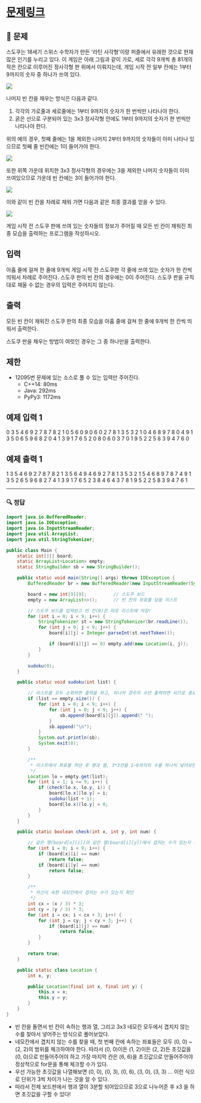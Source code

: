 # [문제링크](https://www.acmicpc.net/problem/2580)

## 📝 문제

스도쿠는 18세기 스위스 수학자가 만든 '라틴 사각형'이랑 퍼즐에서 유래한 것으로 현재 많은 인기를 누리고 있다. 이 게임은 아래 그림과 같이 가로, 세로 각각 9개씩 총 81개의 작은 칸으로 이루어진 정사각형 판 위에서 이뤄지는데, 게임 시작 전 일부 칸에는 1부터 9까지의 숫자 중 하나가 쓰여 있다.

![](https://upload.acmicpc.net/508363ac-0289-4a92-a639-427b10d66633/-/preview/)

나머지 빈 칸을 채우는 방식은 다음과 같다.

1.  각각의 가로줄과 세로줄에는 1부터 9까지의 숫자가 한 번씩만 나타나야 한다.
2.  굵은 선으로 구분되어 있는 3x3 정사각형 안에도 1부터 9까지의 숫자가 한 번씩만 나타나야 한다.

위의 예의 경우, 첫째 줄에는 1을 제외한 나머지 2부터 9까지의 숫자들이 이미 나타나 있으므로 첫째 줄 빈칸에는 1이 들어가야 한다.

![](https://upload.acmicpc.net/38e505c6-0452-4a56-b01c-760c85c6909b/-/preview/)

또한 위쪽 가운데 위치한 3x3 정사각형의 경우에는 3을 제외한 나머지 숫자들이 이미 쓰여있으므로 가운데 빈 칸에는 3이 들어가야 한다.

![](https://upload.acmicpc.net/89873d9d-56ae-44f7-adb2-bd5d7e243016/-/preview/)

이와 같이 빈 칸을 차례로 채워 가면 다음과 같은 최종 결과를 얻을 수 있다.

![](https://upload.acmicpc.net/fe68d938-770d-46ea-af71-a81076bc3963/-/preview/)

게임 시작 전 스도쿠 판에 쓰여 있는 숫자들의 정보가 주어질 때 모든 빈 칸이 채워진 최종 모습을 출력하는 프로그램을 작성하시오.

## 입력

아홉 줄에 걸쳐 한 줄에 9개씩 게임 시작 전 스도쿠판 각 줄에 쓰여 있는 숫자가 한 칸씩 띄워서 차례로 주어진다. 스도쿠 판의 빈 칸의 경우에는 0이 주어진다. 스도쿠 판을 규칙대로 채울 수 없는 경우의 입력은 주어지지 않는다.

## 출력

모든 빈 칸이 채워진 스도쿠 판의 최종 모습을 아홉 줄에 걸쳐 한 줄에 9개씩 한 칸씩 띄워서 출력한다.

스도쿠 판을 채우는 방법이 여럿인 경우는 그 중 하나만을 출력한다.

## 제한

-   12095번 문제에 있는 소스로 풀 수 있는 입력만 주어진다.
    -   C++14: 80ms
    -   Java: 292ms
    -   PyPy3: 1172ms

## 예제 입력 1 

0 3 5 4 6 9 2 7 8
7 8 2 1 0 5 6 0 9
0 6 0 2 7 8 1 3 5
3 2 1 0 4 6 8 9 7
8 0 4 9 1 3 5 0 6
5 9 6 8 2 0 4 1 3
9 1 7 6 5 2 0 8 0
6 0 3 7 0 1 9 5 2
2 5 8 3 9 4 7 6 0

## 예제 출력 1 

1 3 5 4 6 9 2 7 8
7 8 2 1 3 5 6 4 9
4 6 9 2 7 8 1 3 5
3 2 1 5 4 6 8 9 7
8 7 4 9 1 3 5 2 6
5 9 6 8 2 7 4 1 3
9 1 7 6 5 2 3 8 4
6 4 3 7 8 1 9 5 2
2 5 8 3 9 4 7 6 1

---

### 🔍 정답

```java
import java.io.BufferedReader;
import java.io.IOException;
import java.io.InputStreamReader;
import java.util.ArrayList;
import java.util.StringTokenizer;

public class Main {
    static int[][] board;
    static ArrayList<Location> empty;
    static StringBuilder sb = new StringBuilder();

    public static void main(String[] args) throws IOException {
        BufferedReader br = new BufferedReader(new InputStreamReader(System.in));

        board = new int[9][9];          // 스도쿠 보드
        empty = new ArrayList<>();      // 빈 칸의 좌표를 담을 리스트

        // 스도쿠 보드를 입력받고 빈 칸(0)은 따로 리스트에 저장!
        for (int i = 0; i < 9; i++) {
            StringTokenizer st = new StringTokenizer(br.readLine());
            for (int j = 0; j < 9; j++) {
                board[i][j] = Integer.parseInt(st.nextToken());

                if (board[i][j] == 0) empty.add(new Location(i, j));
            }
        }

        sudoku(0);
    }

    public static void sudoku(int list) {

        // 리스트를 모두 순회하면 출력을 하고, 하나의 경우의 수만 출력하면 되므로 종료까지 해준다!
        if (list == empty.size()) {
            for (int i = 0; i < 9; i++) {
                for (int j = 0; j < 9; j++) {
                    sb.append(board[i][j]).append(" ");
                }
                sb.append("\n");
            }
            System.out.println(sb);
            System.exit(0);
        }

        /** 
         * 리스트에서 좌표를 꺼낸 후 행과 열, 3*3칸을 1~9까지의 수를 하나씩 넣어보면서 겹치지 않는 수를 넣어준다!
         */
        Location lo = empty.get(list);
        for (int i = 1; i <= 9; i++) {
            if (check(lo.x, lo.y, i)) {
                board[lo.x][lo.y] = i;
                sudoku(list + 1);
                board[lo.x][lo.y] = 0;
            }
        }
    }

    public static boolean check(int x, int y, int num) {

        // 같은 행(board[x][i])과 같은 열(board[i][y])에서 겹치는 수가 있는지 확인
        for (int i = 0; i < 9; i++) {
            if (board[x][i] == num)
                return false;
            if (board[i][y] == num)
                return false;
        }

        /**
         * 자신이 속한 네모칸에서 겹치는 수가 있는지 확인
         */
        int cx = (x / 3) * 3;
        int cy = (y / 3) * 3;
        for (int i = cx; i < cx + 3; i++) {
            for (int j = cy; j < cy + 3; j++) {
                if (board[i][j] == num)
                    return false;
            }
        }

        return true;
    }

    public static class Location {
        int x, y;

        public Location(final int x, final int y) {
            this.x = x;
            this.y = y;
        }
    }
}
```
- 빈 칸을 돌면서 빈 칸이 속하는 행과 열, 그리고 3x3 네모칸 모두에서 겹치지 않는 수를 찾아서 넣어주는 방식으로 풀어보았다.
- 네모칸에서 겹치지 않는 수를 찾을 때, 첫 번째 칸에 속하는 좌표들은 모두 (0, 0) ~ (2, 2)의 범위를 체크하여야 한다. 따라서 (0, 0)이든 (1, 2)이든 (2, 2)든 초깃값을 (0, 0)으로 만들어주어야 하고 가장 마지막 칸은 (6, 6)을 초깃값으로 만들어주어야 정상적으로 for문을 통해 체크할 수가 있다.
- 우선 가능한 초깃값을 나열해보면 (0, 0), (0, 3), (0, 6), (3, 0), (3, 3) ... 이런 식으로 단위가 3씩 차이가 나는 것을 알 수 있다.
- 따라서 전체 보드판에서 행과 열이 3분할 되어있으므로 3으로 나누어준 후 x3 을 하면 초깃값을 구할 수 있다!
